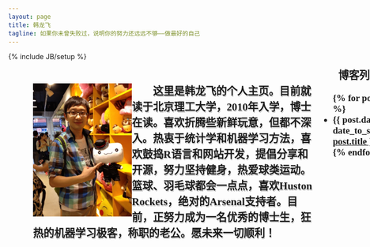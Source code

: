 ```yaml
---
layout: page
title: 韩龙飞
tagline: 如果你未曾失败过，说明你的努力还远远不够——做最好的自己
---
```

{% include JB/setup %}

<script type="text/javascript" src="js/jquery.pngFix.js"></script>
<script type="text/javascript">$(document).ready(function(){ $(document).pngFix(); });</script>
<script type="text/javascript" src="js/swfobject.js"></script>

<script type="text/javascript">
var flashvars = {};
flashvars.xml = "config.xml";
flashvars.font = "font.swf";
var attributes = {};
attributes.wmode = "transparent";
attributes.id = "slider";
swfobject.embedSWF("design3edge.swf", "content_slider", "575", "265", "9", "expressInstall.swf", flashvars, attributes);
</script>

<div style="width:1000px; height:600px; margin: 10px 50px">
<div style="float:left; width:575px">

<div id="content_slider"> <a href="http://www.adobe.com/go/getflashplayer"> <img src="http://www.adobe.com/images/shared/download_buttons/get_flash_player.gif" alt="" /> </a> </div>

<div style="height:15px"> </div>

<div style="height:270px; width:575px">
<img src="/img/personal.JPG" width="200" height="270" align="left"/>

<span style="align: right; margin-left:2em; text-align:center; font-family: KaiTi; font-weight: bold; line-height:1.5em; overflow:visible; font-size:16pt; text-shadow:#f3f3f3 1px 1px 0px, #b2b2b2 1px 2px 0">
这里是韩龙飞的个人主页。目前就读于北京理工大学，2010年入学，博士在读。喜欢折腾些新鲜玩意，但都不深入。热衷于统计学和机器学习方法，喜欢鼓捣R语言和网站开发，提倡分享和开源，努力坚持健身，热爱球类运动。篮球、羽毛球都会一点点，喜欢Huston Rockets，绝对的Arsenal支持者。目前，正努力成为一名优秀的博士生，狂热的机器学习极客，称职的老公。愿未来一切顺利！
</span>
</div>
</div>

<div style="float:left; width:225px">
<span style="align: right; margin-left:2em; text-align:center; font-family: KaiTi; font-weight: bold; line-height:1.5em; font-size:16pt">
博客列表
</span>
<ul class="posts" style="font-family: KaiTi; font-weight: bold; font-size: 14pt">
  {% for post in site.posts %}
    <li><span>{{ post.date | date_to_string }}</span> &raquo; <a href="{{ BASE_PATH }}{{ post.url }}">{{ post.title }}</a></li>
  {% endfor %}
</ul>
</div>
</div>
